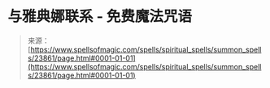 <!--yml

类别：未分类

日期：2024-06-12 19:09:20

-->

# 与雅典娜联系 - 免费魔法咒语

> 来源：[https://www.spellsofmagic.com/spells/spiritual_spells/summon_spells/23861/page.html#0001-01-01](https://www.spellsofmagic.com/spells/spiritual_spells/summon_spells/23861/page.html#0001-01-01)
